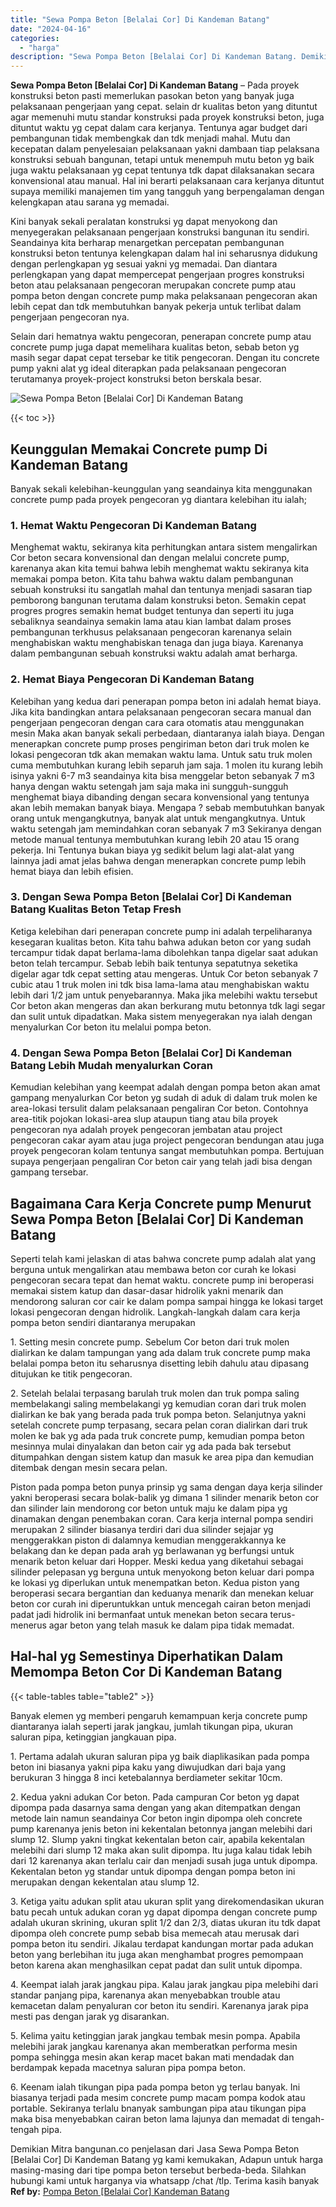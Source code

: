 ```yaml
---
title: "Sewa Pompa Beton [Belalai Cor] Di Kandeman Batang"
date: "2024-04-16"
categories: 
  - "harga"
description: "Sewa Pompa Beton [Belalai Cor] Di Kandeman Batang. Demikian Mitra bangunan.co penjelasan dari Jasa Sewa Pompa Beton [Belalai Cor] Di Kandeman Batang yg kam..."
---
```


**Sewa Pompa Beton \[Belalai Cor\] Di Kandeman Batang** – Pada proyek konstruksi beton pasti memerlukan pasokan beton yang banyak juga pelaksanaan pengerjaan yang cepat. selain dr kualitas beton yang dituntut agar memenuhi mutu standar konstruksi pada proyek konstruksi beton, juga dituntut waktu yg cepat dalam cara kerjanya. Tentunya agar budget dari pembangunan tidak membengkak dan tdk menjadi mahal. Mutu dan kecepatan dalam penyelesaian pelaksanaan yakni dambaan tiap pelaksana konstruksi sebuah bangunan, tetapi untuk menempuh mutu beton yg baik juga waktu pelaksanaan yg cepat tentunya tdk dapat dilaksanakan secara konvensional atau manual. Hal ini berarti pelaksanaan cara kerjanya dituntut supaya memiliki manajemen tim yang tangguh yang berpengalaman dengan kelengkapan atau sarana yg memadai.

Kini banyak sekali peralatan konstruksi yg dapat menyokong dan menyegerakan pelaksanaan pengerjaan konstruksi bangunan itu sendiri. Seandainya kita berharap menargetkan percepatan pembangunan konstruksi beton tentunya kelengkapan dalam hal ini seharusnya didukung dengan perlengkapan yg sesuai yakni yg memadai. Dan diantara perlengkapan yang dapat mempercepat pengerjaan progres konstruksi beton atau pelaksanaan pengecoran merupakan concrete pump atau pompa beton dengan concrete pump maka pelaksanaan pengecoran akan lebih cepat dan tdk membutuhkan banyak pekerja untuk terlibat dalam pengerjaan pengecoran nya.

Selain dari hematnya waktu pengecoran, penerapan concrete pump atau concrete pump juga dapat memelihara kualitas beton, sebab beton yg masih segar dapat cepat tersebar ke titik pengecoran. Dengan itu concrete pump yakni alat yg ideal diterapkan pada pelaksanaan pengecoran terutamanya proyek-project konstruksi beton berskala besar.

![Sewa Pompa Beton [Belalai Cor] Di Kandeman Batang](/images/sewa-concrete-pump-17.png)

{{< toc >}}

## Keunggulan Memakai Concrete pump Di Kandeman Batang

Banyak sekali kelebihan-keunggulan yang seandainya kita menggunakan concrete pump pada proyek pengecoran yg diantara kelebihan itu ialah;

### 1\. Hemat Waktu Pengecoran Di Kandeman Batang

Menghemat waktu, sekiranya kita perhitungkan antara sistem mengalirkan Cor beton secara konvensional dan dengan melalui concrete pump, karenanya akan kita temui bahwa lebih menghemat waktu sekiranya kita memakai pompa beton. Kita tahu bahwa waktu dalam pembangunan sebuah konstruksi itu sangatlah mahal dan tentunya menjadi sasaran tiap pemborong bangunan terutama dalam konstruksi beton. Semakin cepat progres progres semakin hemat budget tentunya dan seperti itu juga sebaliknya seandainya semakin lama atau kian lambat dalam proses pembangunan terkhusus pelaksanaan pengecoran karenanya selain menghabiskan waktu menghabiskan tenaga dan juga biaya. Karenanya dalam pembangunan sebuah konstruksi waktu adalah amat berharga.

### 2\. Hemat Biaya Pengecoran Di Kandeman Batang

Kelebihan yang kedua dari penerapan pompa beton ini adalah hemat biaya. Jika kita bandingkan antara pelaksanaan pengecoran secara manual dan pengerjaan pengecoran dengan cara cara otomatis atau menggunakan mesin Maka akan banyak sekali perbedaan, diantaranya ialah biaya. Dengan menerapkan concrete pump proses pengiriman beton dari truk molen ke lokasi pengecoran tdk akan memakan waktu lama. Untuk satu truk molen cuma membutuhkan kurang lebih separuh jam saja. 1 molen itu kurang lebih isinya yakni 6-7 m3 seandainya kita bisa menggelar beton sebanyak 7 m3 hanya dengan waktu setengah jam saja maka ini sungguh-sungguh menghemat biaya dibanding dengan secara konvensional yang tentunya akan lebih memakan banyak biaya. Mengapa ? sebab membutuhkan banyak orang untuk mengangkutnya, banyak alat untuk mengangkutnya. Untuk waktu setengah jam memindahkan coran sebanyak 7 m3 Sekiranya dengan metode manual tentunya membutuhkan kurang lebih 20 atau 15 orang pekerja. Ini Tentunya bukan biaya yg sedikit belum lagi alat-alat yang lainnya jadi amat jelas bahwa dengan menerapkan concrete pump lebih hemat biaya dan lebih efisien.

### 3\. Dengan Sewa Pompa Beton \[Belalai Cor\] Di Kandeman Batang Kualitas Beton Tetap Fresh

Ketiga kelebihan dari penerapan concrete pump ini adalah terpeliharanya kesegaran kualitas beton. Kita tahu bahwa adukan beton cor yang sudah tercampur tidak dapat berlama-lama dibolehkan tanpa digelar saat adukan beton telah tercampur. Sebab lebih baik tentunya sepatutnya seketika digelar agar tdk cepat setting atau mengeras. Untuk Cor beton sebanyak 7 cubic atau 1 truk molen ini tdk bisa lama-lama atau menghabiskan waktu lebih dari 1/2 jam untuk penyebarannya. Maka jika melebihi waktu tersebut Cor beton akan mengeras dan akan berkurang mutu betonnya tdk lagi segar dan sulit untuk dipadatkan. Maka sistem menyegerakan nya ialah dengan menyalurkan Cor beton itu melalui pompa beton.

### 4\. Dengan Sewa Pompa Beton \[Belalai Cor\] Di Kandeman Batang Lebih Mudah menyalurkan Coran

Kemudian kelebihan yang keempat adalah dengan pompa beton akan amat gampang menyalurkan Cor beton yg sudah di aduk di dalam truk molen ke area-lokasi tersulit dalam pelaksanaan pengaliran Cor beton. Contohnya area-titik pojokan lokasi-area slup ataupun tiang atau bila proyek pengecoran nya adalah proyek pengecoran jembatan atau project pengecoran cakar ayam atau juga project pengecoran bendungan atau juga proyek pengecoran kolam tentunya sangat membutuhkan pompa. Bertujuan supaya pengerjaan pengaliran Cor beton cair yang telah jadi bisa dengan gampang tersebar.

## Bagaimana Cara Kerja Concrete pump Menurut Sewa Pompa Beton \[Belalai Cor\] Di Kandeman Batang

Seperti telah kami jelaskan di atas bahwa concrete pump adalah alat yang berguna untuk mengalirkan atau membawa beton cor curah ke lokasi pengecoran secara tepat dan hemat waktu. concrete pump ini beroperasi memakai sistem katup dan dasar-dasar hidrolik yakni menarik dan mendorong saluran cor cair ke dalam pompa sampai hingga ke lokasi target lokasi pengecoran dengan hidrolik. Langkah-langkah dalam cara kerja pompa beton sendiri diantaranya merupakan

1\. Setting mesin concrete pump. Sebelum Cor beton dari truk molen dialirkan ke dalam tampungan yang ada dalam truk concrete pump maka belalai pompa beton itu seharusnya disetting lebih dahulu atau dipasang ditujukan ke titik pengecoran.

2\. Setelah belalai terpasang barulah truk molen dan truk pompa saling membelakangi saling membelakangi yg kemudian coran dari truk molen dialirkan ke bak yang berada pada truk pompa beton. Selanjutnya yakni setelah concrete pump terpasang, secara pelan coran dialirkan dari truk molen ke bak yg ada pada truk concrete pump, kemudian pompa beton mesinnya mulai dinyalakan dan beton cair yg ada pada bak tersebut ditumpahkan dengan sistem katup dan masuk ke area pipa dan kemudian ditembak dengan mesin secara pelan.

Piston pada pompa beton punya prinsip yg sama dengan daya kerja silinder yakni beroperasi secara bolak-balik yg dimana 1 silinder menarik beton cor dan silinder lain mendorong cor beton untuk maju ke dalam pipa yg dinamakan dengan penembakan coran. Cara kerja internal pompa sendiri merupakan 2 silinder biasanya terdiri dari dua silinder sejajar yg menggerakkan piston di dalamnya kemudian menggerakkannya ke belakang dan ke depan pada arah yg berlawanan yg berfungsi untuk menarik beton keluar dari Hopper. Meski kedua yang diketahui sebagai silinder pelepasan yg berguna untuk menyokong beton keluar dari pompa ke lokasi yg diperlukan untuk menempatkan beton. Kedua piston yang beroperasi secara bergantian dan keduanya menarik dan menekan keluar beton cor curah ini diperuntukkan untuk mencegah cairan beton menjadi padat jadi hidrolik ini bermanfaat untuk menekan beton secara terus-menerus agar beton yang telah masuk ke dalam pipa tidak memadat.

## Hal-hal yg Semestinya Diperhatikan Dalam Memompa Beton Cor Di Kandeman Batang

{{< table-tables table="table2" >}}

Banyak elemen yg memberi pengaruh kemampuan kerja concrete pump diantaranya ialah seperti jarak jangkau, jumlah tikungan pipa, ukuran saluran pipa, ketinggian jangkauan pipa.

1\. Pertama adalah ukuran saluran pipa yg baik diaplikasikan pada pompa beton ini biasanya yakni pipa kaku yang diwujudkan dari baja yang berukuran 3 hingga 8 inci ketebalannya berdiameter sekitar 10cm.

2\. Kedua yakni adukan Cor beton. Pada campuran Cor beton yg dapat dipompa pada dasarnya sama dengan yang akan ditempatkan dengan metode lain namun seandainya Cor beton ingin dipompa oleh concrete pump karenanya jenis beton ini kekentalan betonnya jangan melebihi dari slump 12. Slump yakni tingkat kekentalan beton cair, apabila kekentalan melebihi dari slump 12 maka akan sulit dipompa. Itu juga kalau tidak lebih dari 12 karenanya akan terlalu cair dan menjadi susah juga untuk dipompa. Kekentalan beton yg standar untuk dipompa dengan pompa beton ini merupakan dengan kekentalan atau slump 12.

3\. Ketiga yaitu adukan split atau ukuran split yang direkomendasikan ukuran batu pecah untuk adukan coran yg dapat dipompa dengan concrete pump adalah ukuran skrining, ukuran split 1/2 dan 2/3, diatas ukuran itu tdk dapat dipompa oleh concrete pump sebab bisa memecah atau merusak dari pompa beton itu sendiri. Jikalau terdapat kandungan mortar pada adukan beton yang berlebihan itu juga akan menghambat progres pemompaan beton karena akan menghasilkan cepat padat dan sulit untuk dipompa.

4\. Keempat ialah jarak jangkau pipa. Kalau jarak jangkau pipa melebihi dari standar panjang pipa, karenanya akan menyebabkan trouble atau kemacetan dalam penyaluran cor beton itu sendiri. Karenanya jarak pipa mesti pas dengan jarak yg disarankan.

5\. Kelima yaitu ketinggian jarak jangkau tembak mesin pompa. Apabila melebihi jarak jangkau karenanya akan memberatkan performa mesin pompa sehingga mesin akan kerap macet bakan mati mendadak dan berdampak kepada macetnya saluran pipa pompa beton.

6\. Keenam ialah tikungan pipa pada pompa beton yg terlau banyak. Ini biasanya terjadi pada mesim concrete pump macam pompa kodok atau portable. Sekiranya terlalu bnanyak sambungan pipa atau tikungan pipa maka bisa menyebabkan cairan beton lama lajunya dan memadat di tengah-tengah pipa.

Demikian Mitra bangunan.co penjelasan dari Jasa Sewa Pompa Beton \[Belalai Cor\] Di Kandeman Batang yg kami kemukakan, Adapun untuk harga masing-masing dari tipe pompa beton tersebut berbeda-beda. Silahkan hubungi kami untuk harganya via whatsapp /chat /tlp. Terima kasih banyak
**Ref by:** [Pompa Beton [Belalai Cor] Kandeman Batang](https://id.wikipedia.org/wiki/Pompa)
